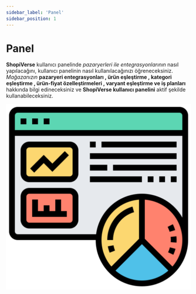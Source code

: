 ```yaml
---
sidebar_label: 'Panel'
sidebar_position: 1
---
```


# Panel

**ShopiVerse** kullanıcı panelinde *pazaryerleri ile entegrasyonlarının* nasıl yapılacağını, kullanıcı panelinin nasıl kullanılacağınızı öğreneceksiniz. 
*Mağazanızın* **pazaryeri entegrasyonları , ürün eşleştirme , kategori eşleştirme , ürün-fiyat özelleştirmeleri , varyant eşleştirme ve iş planları** hakkında bilgi edineceksiniz ve **ShopiVerse kullanıcı panelini** aktif şekilde kullanabileceksiniz.


![Panel](../../docs/dashboard/img/panel2.svg)